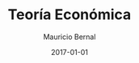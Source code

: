---
title: "Teoría Económica"
slug: "teoria-economica"
date: 2017-01-01
draft: false
featuredImage: /images/teoria-economica-blog-bernalmauricio.jpg
categories: ["Teoría Económica"]
keywords: ["", "","", ""]
author: "Mauricio Bernal"
menu:
  main:
    identifier: "blog"
    weight: 0 
    parent: ""
socialshare: true
---